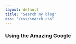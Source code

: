 ```yaml
---
layout: default
title: "Search my blog"
css: "/css/search.css"
---
```


### Using the Amazing Google

<div id="google-custom-search">
<script>
  (function() {
    var cx = '009517046853117480455:fxmchtmrc30';
    var gcse = document.createElement('script');
    gcse.type = 'text/javascript';
    gcse.async = true;
    gcse.src = 'https://cse.google.com/cse.js?cx=' + cx;
    var s = document.getElementsByTagName('script')[0];
    s.parentNode.insertBefore(gcse, s);
  })();
</script>
<gcse:search></gcse:search>
</div>
